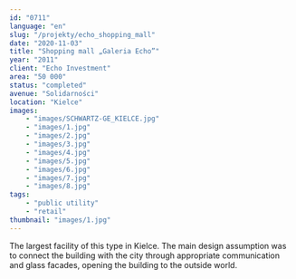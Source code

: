 ```yaml
---
id: "0711"
language: "en"
slug: "/projekty/echo_shopping_mall"
date: "2020-11-03"
title: "Shopping mall „Galeria Echo”"
year: "2011"
client: "Echo Investment"
area: "50 000"
status: "completed"
avenue: "Solidarności"
location: "Kielce"
images: 
    - "images/SCHWARTZ-GE_KIELCE.jpg"
    - "images/1.jpg"
    - "images/2.jpg"
    - "images/3.jpg"
    - "images/4.jpg"    
    - "images/5.jpg"    
    - "images/6.jpg"    
    - "images/7.jpg"    
    - "images/8.jpg"    
tags: 
    - "public utility"
    - "retail"
thumbnail: "images/1.jpg"
---
```

The largest facility of this type in Kielce. The main design assumption was to connect the building with the city through appropriate communication and glass facades, opening the building to the outside world.